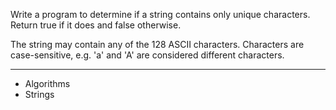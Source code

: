 Write a program to determine if a string contains only unique characters. Return true if it does and false otherwise.

The string may contain any of the 128 ASCII characters. Characters are case-sensitive, e.g. 'a' and 'A' are considered different characters.

---

- Algorithms
- Strings
